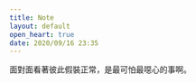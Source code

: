 ```yaml
---
title: Note
layout: default
open_heart: true
date: 2020/09/16 23:35
---
```


面對面看著彼此假裝正常，是最可怕最噁心的事啊。
